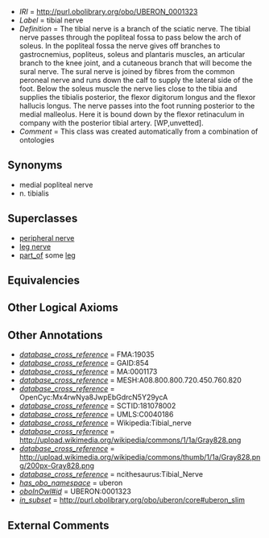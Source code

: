  * *IRI* = http://purl.obolibrary.org/obo/UBERON_0001323
 * *Label* = tibial nerve
 * *Definition* = The tibial nerve is a branch of the sciatic nerve. The tibial nerve passes through the popliteal fossa to pass below the arch of soleus. In the popliteal fossa the nerve gives off branches to gastrocnemius, popliteus, soleus and plantaris muscles, an articular branch to the knee joint, and a cutaneous branch that will become the sural nerve. The sural nerve is joined by fibres from the common peroneal nerve and runs down the calf to supply the lateral side of the foot. Below the soleus muscle the nerve lies close to the tibia and supplies the tibialis posterior, the flexor digitorum longus and the flexor hallucis longus. The nerve passes into the foot running posterior to the medial malleolus. Here it is bound down by the flexor retinaculum in company with the posterior tibial artery. [WP,unvetted].
 * *Comment* = This class was created automatically from a combination of ontologies

## Synonyms

 * medial popliteal nerve
 * n. tibialis

## Superclasses

 * [peripheral nerve](../../UBERON/03/UBERON_0002003.md)
 * [leg nerve](../../UBERON/31/UBERON_0003431.md)
 * [part_of](../../BFO/50/BFO_0000050.md) some [leg](../../UBERON/78/UBERON_0000978.md)

## Equivalencies


## Other Logical Axioms


## Other Annotations

 * *[database_cross_reference](../../ef/oboInOwl#hasDbXref.md)* = FMA:19035
 * *[database_cross_reference](../../ef/oboInOwl#hasDbXref.md)* = GAID:854
 * *[database_cross_reference](../../ef/oboInOwl#hasDbXref.md)* = MA:0001173
 * *[database_cross_reference](../../ef/oboInOwl#hasDbXref.md)* = MESH:A08.800.800.720.450.760.820
 * *[database_cross_reference](../../ef/oboInOwl#hasDbXref.md)* = OpenCyc:Mx4rwNya8JwpEbGdrcN5Y29ycA
 * *[database_cross_reference](../../ef/oboInOwl#hasDbXref.md)* = SCTID:181078002
 * *[database_cross_reference](../../ef/oboInOwl#hasDbXref.md)* = UMLS:C0040186
 * *[database_cross_reference](../../ef/oboInOwl#hasDbXref.md)* = Wikipedia:Tibial_nerve
 * *[database_cross_reference](../../ef/oboInOwl#hasDbXref.md)* = http://upload.wikimedia.org/wikipedia/commons/1/1a/Gray828.png
 * *[database_cross_reference](../../ef/oboInOwl#hasDbXref.md)* = http://upload.wikimedia.org/wikipedia/commons/thumb/1/1a/Gray828.png/200px-Gray828.png
 * *[database_cross_reference](../../ef/oboInOwl#hasDbXref.md)* = ncithesaurus:Tibial_Nerve
 * *[has_obo_namespace](../../ce/oboInOwl#hasOBONamespace.md)* = uberon
 * *[oboInOwl#id](../../id/oboInOwl#id.md)* = UBERON:0001323
 * *[in_subset](../../et/oboInOwl#inSubset.md)* = http://purl.obolibrary.org/obo/uberon/core#uberon_slim

## External Comments

